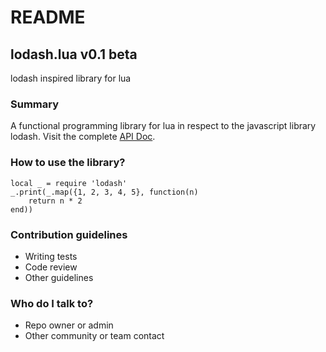 # README #

## lodash.lua v0.1 beta
lodash inspired library for lua

### Summary ###

A functional programming library for lua in respect to the javascript library lodash.
Visit the complete [API Doc](http://tedmog.github.io/lodash.lua).

### How to use the library? ###

	local _ = require 'lodash'
	_.print(_.map({1, 2, 3, 4, 5}, function(n)
		return n * 2
	end))


### Contribution guidelines ###

* Writing tests
* Code review
* Other guidelines

### Who do I talk to? ###

* Repo owner or admin
* Other community or team contact